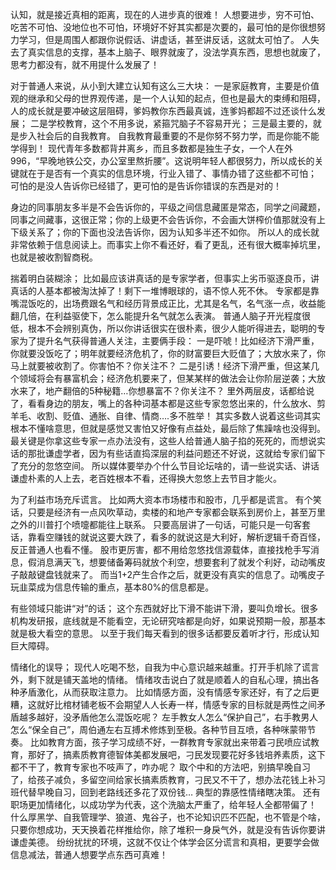 认知，就是接近真相的距离，现在的人进步真的很难！ 人想要进步，穷不可怕、吃苦不可怕、没地位也不可怕，环境好不好其实都是次要的，最可怕的是你很想努力学习，但是周围人都跟你说假话、讲虚话，甚至讲反话，这就太可怕了。 人失去了真实信息的支撑，基本上脑子、眼界就废了，没法学真东西，思想也就废了，思考力都没有，就不用提什么发展了！ 





对于普通人来说，从小到大建立认知有这么三大块： 一是家庭教育，主要是价值观的继承和父母的世界观传递，是一个人认知的起点，但也是最大的束缚和阻碍，人的成长就是要冲破这层阻碍，爹妈教你东西最真诚，连爹妈都超不过还谈什么发展； 二是学校教育，这个不用多说，紧箍咒脑子不容易开光； 三是最主要的，就是步入社会后的自我教育。 
自我教育最重要的不是你努不努力学，而是你能不能学得到！ 现代青年多数都背井离乡，而且多数都是独生子女，一个人在外996，“早晚地铁公交，办公室里熬折腰”。这说明年轻人都很努力，所以成长的关键就在于是否有一个真实的信息环境，行业入错了、事情办错了这些都不可怕；
可怕的是没人告诉你已经错了，更可怕的是告诉你错误的东西是对的！

身边的同事朋友多半是不会告诉你的，平级之间信息藏匿是常态，同学之间藏题，同事之间藏事，这很正常；你的上级更不会告诉你，不会画大饼榨价值那就没有上下级关系了；你的下面也没法告诉你，因为认知多半还不如你。 所以人的成长就非常依赖于信息阅读上。而事实上你不看还好，看了更乱，还有很大概率掉坑里，也就是被收割智商税。 




 揣着明白装糊涂； 比如最应该讲真话的是专家学者，但事实上劣币驱逐良币，讲真话的人基本都被淘汰掉了！剩下一堆博眼球的，语不惊人死不休。 专家都是靠嘴混饭吃的，出场费跟名气和经历背景成正比，尤其是名气，名气涨一点，收益能翻几倍，在利益驱使下，怎么能提升名气就怎么表演。 
普通人脑子开光程度很低，根本不会辨别真伪，所以你讲话很实在很朴素，很少人能听得进去，聪明的专家为了提升名气获得普通人关注，主要俩手段： 一是吓唬！比如经济下滑严重，你就要没饭吃了；明年就要经济危机了，你的财富要巨大贬值了；大放水来了，你马上就要被收割了。你害怕不？你关注不？ 二是引诱！经济下滑严重，但这某几个领域将会有暴富机会；经济危机要来了，但某某样的做法会让你阶层逆袭；大放水来了，地产翻倍的5种秘籍…你想暴富不？你关注不？ 
里外两层皮，话都给说了，看看身边的朋友，嘴上的各种词基本都是这些专家忽悠出来的，什么放水、剪羊毛、收割、贬值、通胀、自律、情商….多不胜举！
其实多数人说着这些词其实根本不懂啥意思，但就是感觉又害怕又好像有点益处，最后除了焦躁啥也没得到。 
最关键是你拿这些专家一点办法没有，这些人给普通人脑子掐的死死的，而想说实话的那批谦虚学者，因为有些话直捣深层的利益问题还不好说，这就给专家们留下了充分的忽悠空间。
所以媒体要举办个什么节目论坛啥的，请一些说实话、讲话谦虚朴素的人上去，老百姓根本不看，还得换大忽悠上去节目才能火。 





 为了利益市场充斥谎言。 比如两大资本市场楼市和股市，几乎都是谎言。 有个笑话，只要是经济有一点风吹草动，卖楼的和地产专家都会联系到房价上，甚至万里之外的川普打个喷嚏都能往上联系。
只要高层讲了一句话，可能只是一句客套话，靠看空赚钱的就说这要大跌了，看多的就说这是大利好，解析逻辑千奇百怪，反正普通人也看不懂。 股市更厉害，都不用给忽悠找信源载体，直接找枪手写消息，假消息满天飞，想要储备筹码就放个利空，想要套利了就发个利好，动动嘴皮子敲敲键盘钱就来了。 而当1+2产生合作之后，就更没有真实的信息了。动嘴皮子玩韭菜成为信息传输的重点，基本80%的信息都是。 





有些领域只能讲“对”的话； 这个东西就好比下滑不能讲下滑，要叫负增长。很多机构发研报，底线就是不能看空，无论研究啥都是向好，如果说预期一般，那基本就是极大看空的意思。
以至于我们每天看到的很多话都要反着听才行，形成认知巨大障碍。  





情绪化的误导； 现代人吃喝不愁，自我为中心意识越来越重。打开手机除了谎言外，剩下就是铺天盖地的情绪。
情绪攻击说白了就是顺着人的自私心理，搞出各种矛盾激化，从而获取注意力。 
比如情感方面，没有情感专家还好，有了之后更糟，这就好比棺材铺老板不会期望人人长寿一样，情感专家的目标就是两性之间矛盾越多越好，没矛盾他怎么混饭吃呢？
左手教女人怎么“保护自己”，右手教男人怎么“保全自己”，周伯通左右互搏术修炼到至极。各种节目互喷，各种咪蒙带节奏。
 比如教育方面，孩子学习成绩不好，一群教育专家就出来带着刁民喷应试教育，那好了，搞素质教育德智体美都发展吧，刁民发现要花好多钱培养素质，这下都不干了，教育专家也不吱声了，咋办呢？
取个中和的方法吧，别搞早晚自习了，给孩子减负，多留空间给家长搞素质教育，刁民又不干了，想办法花钱上补习班代替早晚自习，回到老路线还多花了双份钱… 典型的靠感性情绪瞎决策。 
还有职场更加情绪化，以成功学为代表，这个洗脑太严重了，给年轻人全都带偏了！
什么厚黑学、自我管理学、狼道、鬼谷子，也不论知识匹不匹配，也不管是个啥，只要你想成功，天天换着花样推给你，除了堆积一身戾气外，就是没有告诉你要讲谦虚美德。  纷纷扰扰的环境，这就不仅让个体学会区分谎言和真相，更要学会做信息减法，普通人想要学点东西可真难！